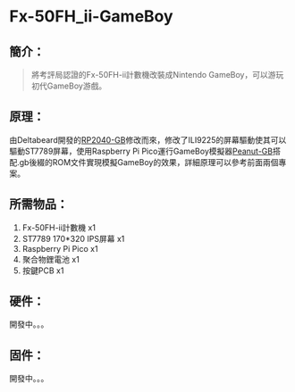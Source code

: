 # Fx-50FH_ii-GameBoy
## 簡介：
> 將考評局認證的Fx-50FH-ii計數機改裝成Nintendo GameBoy，可以游玩初代GameBoy游戲。
## 原理：
由Deltabeard開發的[RP2040-GB](https://github.com/deltabeard/RP2040-GB)修改而來，修改了ILI9225的屏幕驅動使其可以驅動ST7789屏幕，使用Raspberry Pi Pico運行GameBoy模擬器[Peanut-GB](https://github.com/deltabeard/Peanut-GB)搭配.gb後綴的ROM文件實現模擬GameBoy的效果，詳細原理可以參考前面兩個專案。
## 所需物品：
1. Fx-50FH-ii計數機 x1  
2. ST7789 170*320 IPS屏幕 x1  
3. Raspberry Pi Pico x1  
4. 聚合物鋰電池 x1  
5. 按鍵PCB x1
## 硬件：
開發中。。。
## 固件：
開發中。。。

